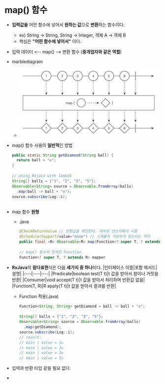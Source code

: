 map() 함수
===
* **입력값을** 어떤 함수에 넣어서 **원하는 값**으로 **변환**하는 함수이다.
  * ex) String -> String, String -> Integer, 객체 A -> 객체 B
  * 핵심은 **"어떤 함수에 넣어서"** 이다.
* 입력 데이터 <-- map() --> 변환 함수 (**중개업자와 같은 역할**)
* marblediagram
  * ![](img/marblediagram_map.png)

* map() 함수 사용의 **일반적**인 방법
  ```java
  public static String getDiamond(String ball) {
    return ball + "◇";
  }
  
  // using Rxjava with lambda
  String[] balls = {"1", "2", "3", "5"};
  Observable<String> source = Observable.fromArray(balls)
    .map(ball -> ball + "◇");
  source.subscribe(Log::i);
 
* map 함수 **원형**
  * .java
    ```java
    @CheckReturnValue // 반환값을 확인한다. 대부분 연산자에서 사용
    @SchedulerSupport(value="none") // 스케쥴러 지원하지 않는다는 의미
    public final <R> Observable<R> map(Function<? super T, ? extends> mapper)

    // map() 함수의 인자인 Function
    Function<? super T, ? extends R> mapper

* **RxJava**의 **람다표현**식은 다음 **세가지 중 하나**이다.
  |인터페이스 이름|포함 메서드|설명|
  |:---|:---|:---|
  |Predicate<T>|boolean test(T t)|t 값을 받아서 참이나 거짓을 반환|
  |Consumer<T>|void accept(T t)|t 값을 받아서 처리하며 반환값 없음|
  |Function(T, R)|R apply(T t)|t 값을 받아서 결과를 반환|
  * Function 적용(.java)
    ```java
    Function<String, String> getDiamond = ball -> ball + "◇";
    
    String[] balls = {"1", "2", "3", "5"};
    Observable<String> source = Observable.fromArray(balls)
      .map(getDiamond);
    source.subscribe(Log::i);
    // result:
    // main | value = 1◇
    // main | value = 2◇
    // main | value = 3◇
    // main | value = 5◇
* 입력과 반환 타입 같을 필요 없다.
* 
